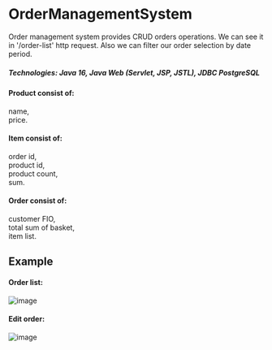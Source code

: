 # OrderManagementSystem
Order management system provides CRUD orders operations. We can see it in '/order-list' http request.
Also we can filter our order selection by date period.  

##### Technologies: Java 16, Java Web (Servlet, JSP, JSTL), JDBC PostgreSQL

#### Product consist of:
name,  
price.

#### Item consist of:
order id,  
product id,  
product count,  
sum.

#### Order consist of:
customer FIO,  
total sum of basket,  
item list.  

## Example


#### Order list:  
![image](https://user-images.githubusercontent.com/80060514/160915788-0006e5a0-46ff-48ff-9f8e-aea3d8ecd4a6.png)

#### Edit order:
![image](https://user-images.githubusercontent.com/80060514/160916180-3485de6b-ecee-42c0-b9b1-985b0a4a6a5f.png)
